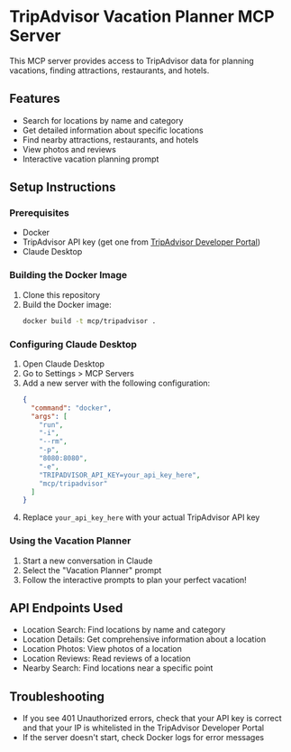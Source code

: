 # TripAdvisor Vacation Planner MCP Server

This MCP server provides access to TripAdvisor data for planning vacations, finding attractions, restaurants, and hotels.

## Features

- Search for locations by name and category
- Get detailed information about specific locations
- Find nearby attractions, restaurants, and hotels
- View photos and reviews
- Interactive vacation planning prompt

## Setup Instructions

### Prerequisites

- Docker
- TripAdvisor API key (get one from [TripAdvisor Developer Portal](https://developer.tripadvisor.com/))
- Claude Desktop

### Building the Docker Image

1. Clone this repository
2. Build the Docker image:
   ```bash
   docker build -t mcp/tripadvisor .
   ```

### Configuring Claude Desktop

1. Open Claude Desktop
2. Go to Settings > MCP Servers
3. Add a new server with the following configuration:
   ```json
   {
     "command": "docker",
     "args": [
       "run",
       "-i",
       "--rm",
       "-p",
       "8080:8080",
       "-e",
       "TRIPADVISOR_API_KEY=your_api_key_here",
       "mcp/tripadvisor"
     ]
   }
   ```
4. Replace `your_api_key_here` with your actual TripAdvisor API key

### Using the Vacation Planner

1. Start a new conversation in Claude
2. Select the "Vacation Planner" prompt
3. Follow the interactive prompts to plan your perfect vacation!

## API Endpoints Used

- Location Search: Find locations by name and category
- Location Details: Get comprehensive information about a location
- Location Photos: View photos of a location
- Location Reviews: Read reviews of a location
- Nearby Search: Find locations near a specific point

## Troubleshooting

- If you see 401 Unauthorized errors, check that your API key is correct and that your IP is whitelisted in the TripAdvisor Developer Portal
- If the server doesn't start, check Docker logs for error messages
